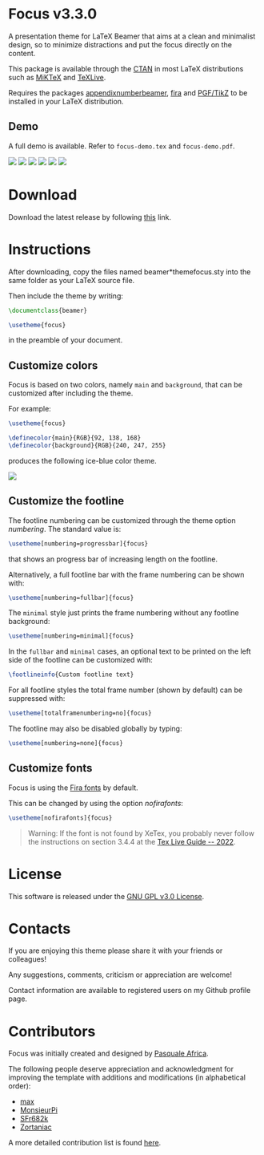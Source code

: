 # Focus v3.3.0
A presentation theme for LaTeX Beamer that aims at a clean and minimalist design,
so to minimize distractions and put the focus directly on the content.

This package is available through the [CTAN](https://ctan.org/pkg/beamertheme-focus) in
most LaTeX distributions such as [MiKTeX](https://ctan.org/pkg/miktex) and [TeXLive](https://ctan.org/pkg/texlive).

Requires the packages [appendixnumberbeamer](https://ctan.org/pkg/appendixnumberbeamer),
[fira](https://ctan.org/pkg/fira) and [PGF/TikZ](https://ctan.org/pkg/pgf)
to be installed in your LaTeX distribution.

Demo
----
A full demo is available. Refer to `focus-demo.tex` and `focus-demo.pdf`.

![](https://github.com/elauksap/focustheme/blob/master/focus-demo/demo-titlepage.jpg)
![](https://github.com/elauksap/focustheme/blob/master/focus-demo/demo-subsectionpage.jpg)
![](https://github.com/elauksap/focustheme/blob/master/focus-demo/demo-typeset.jpg)
![](https://github.com/elauksap/focustheme/blob/master/focus-demo/demo-focus.jpg)
![](https://github.com/elauksap/focustheme/blob/master/focus-demo/demo-references.jpg)
![](https://github.com/elauksap/focustheme/blob/master/focus-demo/demo-appendix.jpg)

Download
========
Download the latest release by following [this](https://github.com/elauksap/focustheme/releases) link.

Instructions
============
After downloading, copy the files named beamer*themefocus.sty into the same folder as your LaTeX source file.

Then include the theme by writing:
```latex
\documentclass{beamer}

\usetheme{focus}
```
in the preamble of your document.

Customize colors
----------------
Focus is based on two colors, namely `main` and `background`, that can be customized after including the theme.

For example:
```latex
\usetheme{focus}

\definecolor{main}{RGB}{92, 138, 168}
\definecolor{background}{RGB}{240, 247, 255}
```
produces the following ice-blue color theme.

![](https://github.com/elauksap/focustheme/blob/master/focus-demo/demo-titlepage-color.jpg)

Customize the footline
----------------------
The footline numbering can be customized through the theme option _numbering_. The standard value is:
```latex
\usetheme[numbering=progressbar]{focus}
```
that shows an progress bar of increasing length on the footline.

Alternatively, a full footline bar with the frame numbering can be shown with:
```latex
\usetheme[numbering=fullbar]{focus}
```

The `minimal` style just prints the frame numbering without any footline background:
```latex
\usetheme[numbering=minimal]{focus}
```

In the `fullbar` and `minimal` cases, an optional text to be printed on the left side of the footline
can be customized with:
```latex
\footlineinfo{Custom footline text}
```

For all footline styles the total frame number (shown by default) can be suppressed with:
```latex
\usetheme[totalframenumbering=no]{focus}
```

The footline may also be disabled globally by typing:
```latex
\usetheme[numbering=none]{focus}
```


Customize fonts
---------------
Focus is using the [Fira fonts](https://bboxtype.com/typefaces/FiraSans/) by default.

This can be changed by using the option _nofirafonts_:
```latex
\usetheme[nofirafonts]{focus}
```

> Warning: If the font is not found by XeTex, you probably never follow the instructions on section 3.4.4 at the [Tex Live Guide -- 2022](https://www.tug.org/texlive/doc/texlive-en/texlive-en.html#x1-330003.4.4). 

License
=======
This software is released under the [GNU GPL v3.0 License](https://www.gnu.org/licenses/gpl-3.0.en.html).

Contacts
========
If you are enjoying this theme please share it with your friends or colleagues!

Any suggestions, comments, criticism or appreciation are welcome!

Contact information are available to registered users on my Github profile page.

Contributors
============
Focus was initially created and designed by [Pasquale Africa](https://github.com/elauksap).

The following people deserve appreciation and acknowledgment for improving the template with
additions and modifications (in alphabetical order):

- [max](https://github.com/imntl)
- [MonsieurPi](https://github.com/MonsieurPi)
- [SFr682k](https://github.com/SFr682k)
- [Zortaniac](https://github.com/Zortaniac)

A more detailed contribution list is found [here](https://github.com/elauksap/focus-beamertheme/graphs/contributors).
